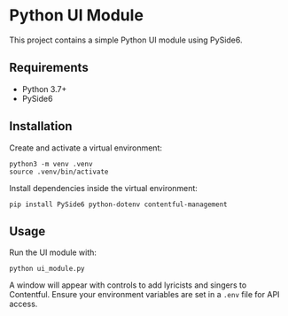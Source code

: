 # Python UI Module

This project contains a simple Python UI module using PySide6.

## Requirements
- Python 3.7+
- PySide6


## Installation
Create and activate a virtual environment:

```
python3 -m venv .venv
source .venv/bin/activate
```

Install dependencies inside the virtual environment:

```
pip install PySide6 python-dotenv contentful-management
```


## Usage
Run the UI module with:

```
python ui_module.py
```


A window will appear with controls to add lyricists and singers to Contentful. Ensure your environment variables are set in a `.env` file for API access.
